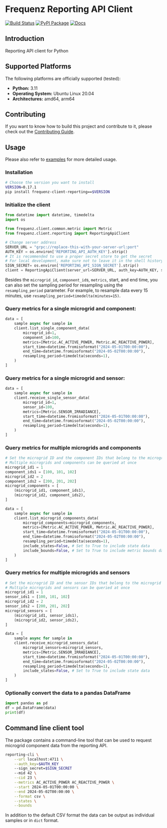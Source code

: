 # Frequenz Reporting API Client

[![Build Status](https://github.com/frequenz-floss/frequenz-client-reporting-python/actions/workflows/ci.yaml/badge.svg)](https://github.com/frequenz-floss/frequenz-client-reporting-python/actions/workflows/ci.yaml)
[![PyPI Package](https://img.shields.io/pypi/v/frequenz-client-reporting)](https://pypi.org/project/frequenz-client-reporting/)
[![Docs](https://img.shields.io/badge/docs-latest-informational)](https://frequenz-floss.github.io/frequenz-client-reporting-python/)

## Introduction

Reporting API client for Python

## Supported Platforms

The following platforms are officially supported (tested):

- **Python:** 3.11
- **Operating System:** Ubuntu Linux 20.04
- **Architectures:** amd64, arm64

## Contributing

If you want to know how to build this project and contribute to it, please
check out the [Contributing Guide](CONTRIBUTING.md).


## Usage

Please also refer to [examples](https://github.com/frequenz-floss/frequenz-client-reporting-python/tree/HEAD/examples) for more detailed usage.

### Installation

```bash
# Choose the version you want to install
VERSION=0.17.1
pip install frequenz-client-reporting==$VERSION
```


### Initialize the client

```python
from datetime import datetime, timedelta
import os

from frequenz.client.common.metric import Metric
from frequenz.client.reporting import ReportingApiClient

# Change server address
SERVER_URL = "grpc://replace-this-with-your-server-url:port"
AUTH_KEY = os.environ['REPORTING_API_AUTH_KEY'].strip()
# It is recommended to use a proper secret store to get the secret
# For local development, make sure not to leave it in the shell history
SIGN_SECRET= os.environ['REPORTING_API_SIGN_SECRET'].strip()
client = ReportingApiClient(server_url=SERVER_URL, auth_key=AUTH_KEY, sign_secret=SIGN_SECRET)
```

Besides the `microgrid_id`, `component_id`s, `metrics`, start, and end time,
you can also set the sampling period for resampling using the `resampling_period`
parameter. For example, to resample data every 15 minutes, use
`resampling_period=timedelta(minutes=15)`.

### Query metrics for a single microgrid and component:

```python
data = [
    sample async for sample in
    client.list_single_component_data(
        microgrid_id=1,
        component_id=100,
        metrics=[Metric.AC_ACTIVE_POWER, Metric.AC_REACTIVE_POWER],
        start_time=datetime.fromisoformat("2024-05-01T00:00:00"),
        end_time=datetime.fromisoformat("2024-05-02T00:00:00"),
        resampling_period=timedelta(seconds=1),
    )
]
```

### Query metrics for a single microgrid and sensor:

```python
data = [
    sample async for sample in
    client.receive_single_sensor_data(
        microgrid_id=1,
        sensor_id=100,
        metrics=[Metric.SENSOR_IRRADIANCE],
        start_time=datetime.fromisoformat("2024-05-01T00:00:00"),
        end_time=datetime.fromisoformat("2024-05-02T00:00:00"),
        resampling_period=timedelta(seconds=1),
    )
]
```


### Query metrics for multiple microgrids and components

```python
# Set the microgrid ID and the component IDs that belong to the microgrid
# Multiple microgrids and components can be queried at once
microgrid_id1 = 1
component_ids1 = [100, 101, 102]
microgrid_id2 = 2
component_ids2 = [200, 201, 202]
microgrid_components = [
    (microgrid_id1, component_ids1),
    (microgrid_id2, component_ids2),
]

data = [
    sample async for sample in
    client.list_microgrid_components_data(
        microgrid_components=microgrid_components,
        metrics=[Metric.AC_ACTIVE_POWER, Metric.AC_REACTIVE_POWER],
        start_time=datetime.fromisoformat("2024-05-01T00:00:00"),
        end_time=datetime.fromisoformat("2024-05-02T00:00:00"),
        resampling_period=timedelta(seconds=1),
        include_states=False, # Set to True to include state data
        include_bounds=False, # Set to True to include metric bounds data
    )
]
```

### Query metrics for multiple microgrids and sensors

```python
# Set the microgrid ID and the sensor IDs that belong to the microgrid
# Multiple microgrids and sensors can be queried at once
microgrid_id1 = 1
sensor_ids1 = [100, 101, 102]
microgrid_id2 = 2
sensor_ids2 = [200, 201, 202]
microgrid_sensors = [
    (microgrid_id1, sensor_ids1),
    (microgrid_id2, sensor_ids2),
]

data = [
    sample async for sample in
    client.receive_microgrid_sensors_data(
        microgrid_sensors=microgrid_sensors,
        metrics=[Metric.SENSOR_IRRADIANCE],
        start_time=datetime.fromisoformat("2024-05-01T00:00:00"),
        end_time=datetime.fromisoformat("2024-05-02T00:00:00"),
        resampling_period=timedelta(seconds=1),
        include_states=False, # Set to True to include state data
    )
]
```

### Optionally convert the data to a pandas DataFrame

```python
import pandas as pd
df = pd.DataFrame(data)
print(df)
```

## Command line client tool

The package contains a command-line tool that can be used to request 
microgrid component data from the reporting API.
```bash
reporting-cli \
    --url localhost:4711 \
    --auth_key=$AUTH_KEY
    --sign_secret=$SIGN_SECRET
    --mid 42 \
    --cid 23 \
    --metrics AC_ACTIVE_POWER AC_REACTIVE_POWER \
    --start 2024-05-01T00:00:00 \
    --end 2024-05-02T00:00:00 \
    --format csv \
    --states \
    --bounds
```
In addition to the default CSV format the data can be output as individual samples or in `dict` format.
